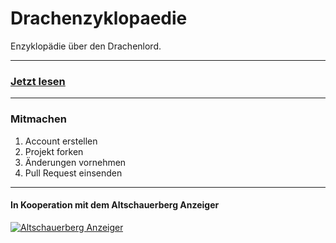 # Drachenzyklopaedie
Enzyklopädie über den Drachenlord.

---

### [Jetzt lesen](docs/)

---

### Mitmachen
1. Account erstellen
2. Projekt forken
3. Änderungen vornehmen
4. Pull Request einsenden

---

#### In Kooperation mit dem Altschauerberg Anzeiger
[![Altschauerberg Anzeiger](http://i.imgur.com/ziUZi8c.png)](http://altschauerberganzeiger.com/)
